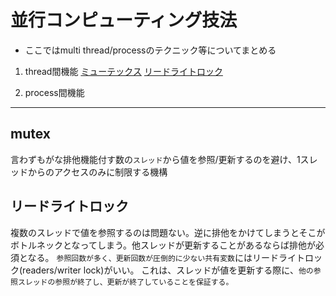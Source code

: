 # 並行コンピューティング技法

- ここではmulti thread/processのテクニック等についてまとめる

1. thread間機能
[ミューテックス](#mutex)
[リードライトロック](#readers_writer_lock)

2. process間機能

---

## <a name='mutex'>mutex</a>

言わずもがな排他機能付す数の`スレッド`から値を参照/更新するのを避け、1スレッドからのアクセスのみに制限する機構

## <a name='readers_writer_lock'>リードライトロック</a>

複数のスレッドで値を参照するのは問題ない。逆に排他をかけてしまうとそこがボトルネックとなってしまう。他スレッドが更新することがあるならば排他が必須となる。
`参照回数が多く、更新回数が圧倒的に少ない共有変数`にはリードライトロック(readers/writer lock)がいい。
これは、スレッドが値を更新する際に、`他の参照スレッドの参照が終了し、更新が終了していることを保証する。`

